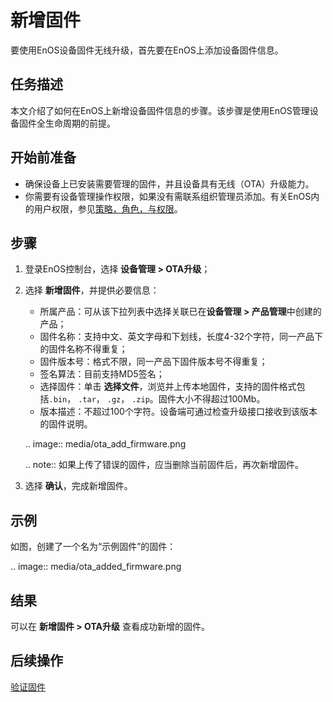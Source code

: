 # 新增固件

要使用EnOS设备固件无线升级，首先要在EnOS上添加设备固件信息。

## 任务描述

本文介绍了如何在EnOS上新增设备固件信息的步骤。该步骤是使用EnOS管理设备固件全生命周期的前提。

## 开始前准备

- 确保设备上已安装需要管理的固件，并且设备具有无线（OTA）升级能力。
- 你需要有设备管理操作权限，如果没有需联系组织管理员添加。有关EnOS内的用户权限，参见[策略，角色，与权限](/docs/iam/zh_CN/latest/access_policy)。

## 步骤

1. 登录EnOS控制台，选择 **设备管理 > OTA升级**；

2. 选择 **新增固件**，并提供必要信息：

   - 所属产品：可从该下拉列表中选择关联已在**设备管理 > 产品管理**中创建的产品；
   - 固件名称：支持中文、英文字母和下划线，长度4-32个字符，同一产品下的固件名称不得重复；
   - 固件版本号：格式不限，同一产品下固件版本号不得重复；
   - 签名算法：目前支持MD5签名；
   - 选择固件：单击 **选择文件**，浏览并上传本地固件，支持的固件格式包括`.bin`， `.tar`， `.gz`， `.zip`。固件大小不得超过100Mb。
   - 版本描述：不超过100个字符。设备端可通过检查升级接口接收到该版本的固件说明。

   .. image:: media/ota_add_firmware.png

   .. note:: 如果上传了错误的固件，应当删除当前固件后，再次新增固件。

3. 选择 **确认**，完成新增固件。

## 示例

如图，创建了一个名为“示例固件”的固件：

.. image:: media/ota_added_firmware.png

## 结果

可以在 **新增固件 > OTA升级** 查看成功新增的固件。

## 后续操作

[验证固件](verifying_firmware)
